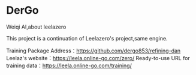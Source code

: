 # DerGo
Weiqi AI,about leelazero

This project is a continuation of Leelazero's project,same engine.

Training Package Address：https://github.com/dergo853/refining-dan
Leelaz's website：https://leela.online-go.com/zero/
Ready-to-use URL for training data：https://leela.online-go.com/training/
